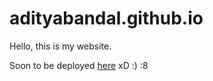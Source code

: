 # adityabandal.github.io
Hello, this is my website.

Soon to be deployed [here](http://adityabandal.codes) xD :) :8 

